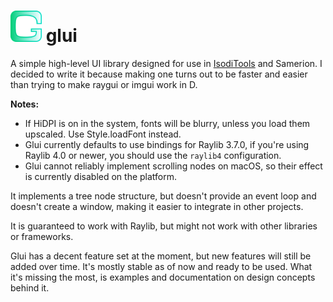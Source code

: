 <h1>
    <img src="./logo.png" alt="" height="50" />
    glui
</h1>

A simple high-level UI library designed for use in [IsodiTools](https://github.com/Samerion/IsodiTools) and Samerion.
I decided to write it because making one turns out to be faster and easier than trying to make raygui or imgui work
in D.

**Notes:**

* If HiDPI is on in the system, fonts will be blurry, unless you load them upscaled. Use Style.loadFont instead.
* Glui currently defaults to use bindings for Raylib 3.7.0, if you're using Raylib 4.0 or newer, you should use the
  `raylib4` configuration.
* Glui cannot reliably implement scrolling nodes on macOS, so their effect is currently disabled on the platform.

It implements a tree node structure, but doesn't provide an event loop and doesn't create a window, making it easier to
integrate in other projects.

It is guaranteed to work with Raylib, but might not work with other libraries or frameworks.

Glui has a decent feature set at the moment, but new features will still be added over time. It's mostly stable as of
now and ready to be used. What it's missing the most, is examples and documentation on design concepts behind it.
